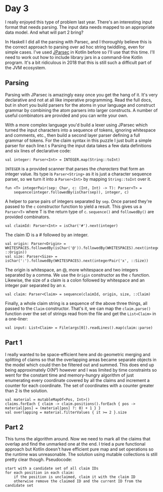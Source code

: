 # Day 3
I really enjoyed this type of problem last year. There's an interesting input
format that needs parsing. The input data needs mapped to an appropriate data
model. And what will part 2 bring?

In Haskell I did all the parsing with Parsec, and I thoroughly believe this
is the correct approach to parsing over ad hoc string twiddling, even for simple
cases. I've used [JParsec](https://github.com/jparsec/jparsec) in Kotlin before
so I'll use that this time. I'll need to work out how to include library jars
in a command-line Kotlin program. It's a bit ridiculous in 2018 that this is
still such a difficult part of the JVM ecosystem.

## Parsing

Parsing with JParsec is amazingly easy once you get the hang of it. It's very
declarative and not at all like imperative programming. Read the full docs, but
in short you build parsers for the atoms in your language and construct grammar
by combining the atom parsers into larger constructs. A number of useful
combinators are provided and you can write your own.

With a more complex language you'd build a lexer using JParsec which turned the
input characters into a sequence of tokens, ignoring whitespace and comments,
etc., then build a second layer parser defining a full grammar of tokens. For
the claim syntax in this puzzle I just built a simple parser for each line.t s
Parsing the input data takes a few data definitions and six lines of declarative
code:
```
val integer: Parser<Int> = INTEGER.map(String::toInt)
```
`INTEGER` is a provided scanner that parses the *characters* that form an integer
value. Its type is `Parser<String>` as it is just a character sequence parser,
so we turn it into a `Parser<Int>` by mapping `String::toInt` over it.

```
fun <T> integerPair(sep: Char, c: (Int, Int) -> T): Parser<T> =  
    sequence(integer.followedBy(isChar(sep)), integer, c)
```
A helper to parse pairs of integers separated by `sep`. Once parsed they're passed
to the `c` constructor function to yield a result. This gives us a `Parser<T>` 
where T is the return type of `c`. `sequence()` and `followedBy()` are provided
combinators.

```
val claimId: Parser<Int> = isChar('#').next(integer)
```
The claim ID is a # followed by an integer.

```
val origin: Parser<Origin> = WHITESPACES.followedBy(isChar('@')).followedBy(WHITESPACES).next(integerPair(',', ::Origin))
val size: Parser<Size> = isChar(':').followedBy(WHITESPACES).next(integerPair('x', ::Size))
```
The origin is whitespace, an @, more whitespace and two integers separated by a comma.
We use the `Origin` constructor as the `c` function. Likewise, the size of a claim
is a colon followed by whitespace and an integer pair separated by an x.

```
val claim: Parser<Claim> = sequence(claimId, origin, size, ::Claim)
```
Finally, a whole claim string is a sequence of the above three things, all passed
to the `Claim` constructor. That's it, we can map the `claim.parse()` function
over the set of strings read from the file and get the `List<Claim>` in a one-liner:

```
val input: List<Claim> = File(args[0]).readLines().map(claim::parse)
```

## Part 1
I really wanted to be space-efficient here and do geometric merging and splitting
of claims so that the overlapping areas became separate objects in the model which
could then be filtered out and summed. This does end up being approximately O(N²) 
however and I was limited by time constraints so went for the constant time and
memory-hungry algorithm of just enumerating every coordinate covered by all the
claims and increment a counter for each coordinate. The set of coordinates with
a counter greater than 2 is the solution.

```
val material = mutableMapOf<Pos, Int>()
claims.forEach { claim -> claim.positions().forEach { pos -> material[pos] = (material[pos] ?: 0) + 1 } }
val overlapping = material.filterValues { it >= 2 }.size
```

## Part 2
This turns the algorithm around. Now we need to mark all the claims that overlap
and find the unmarked one at the end. I tried a pure functional approach but 
Kotlin doesn't have efficient pure map and set operations so the runtime was
unreasonable. The solution using mutable collections is still pretty clear though.
Pseudocode:
```
start with a candidate set of all claim IDs
for each position in each claim:
    if the position is unclaimed, claim it with the claim ID
    otherwise remove the claimed ID and the current ID from the candidate set
```

